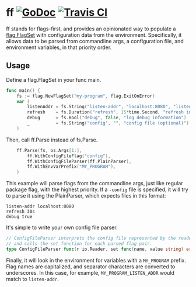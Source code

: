 # ff [![GoDoc](https://godoc.org/github.com/peterbourgon/ff?status.svg)](https://godoc.org/github.com/peterbourgon/ff) [![Travis CI](https://travis-ci.org/peterbourgon/ff.svg?branch=master)](https://travis-ci.org/peterbourgon/ff)

ff stands for flags-first, and provides an opinionated way to populate a
[flag.FlagSet](https://golang.org/pkg/flag#FlagSet) with configuration data from
the environment. Specifically, it allows data to be parsed from commandline
args, a configuration file, and environment variables, in that priority order.

## Usage

Define a flag.FlagSet in your func main.

```go
func main() {
	fs := flag.NewFlagSet("my-program", flag.ExitOnError)
	var (
		listenAddr = fs.String("listen-addr", "localhost:8080", "listen address")
		refresh    = fs.Duration("refresh", 15*time.Second, "refresh interval")
		debug      = fs.Bool("debug", false, "log debug information")
		_          = fs.String("config", "", "config file (optional)")
	)
```

Then, call ff.Parse instead of fs.Parse.

```go
	ff.Parse(fs, os.Args[1:],
		ff.WithConfigFileFlag("config"),
		ff.WithConfigFileParser(ff.PlainParser),
		ff.WithEnvVarPrefix("MY_PROGRAM"),
	)
```

This example will parse flags from the commandline args, just like regular
package flag, with the highest priority. If a `-config` file is specified, it
will try to parse it using the PlainParser, which expects files in this format:

```
listen-addr localhost:8080
refresh 30s
debug true
```

It's simple to write your own config file parser.

```go
// ConfigFileParser interprets the config file represented by the reader
// and calls the set function for each parsed flag pair.
type ConfigFileParser func(r io.Reader, set func(name, value string) error) error
```

Finally, it will look in the environment for variables with a `MY_PROGRAM`
prefix. Flag names are capitalized, and separator characters are converted to
underscores. In this case, for example, `MY_PROGRAM_LISTEN_ADDR` would match to
`listen-addr`.
